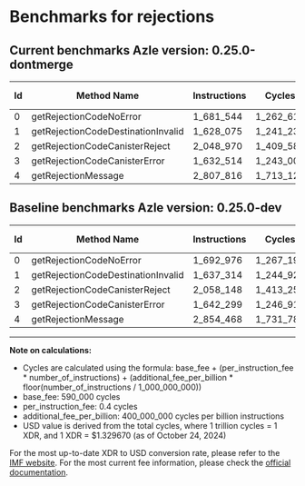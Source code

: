 # Benchmarks for rejections

## Current benchmarks Azle version: 0.25.0-dontmerge

| Id  | Method Name                        | Instructions | Cycles    | USD           | USD/Million Calls | Change                             |
| --- | ---------------------------------- | ------------ | --------- | ------------- | ----------------- | ---------------------------------- |
| 0   | getRejectionCodeNoError            | 1_681_544    | 1_262_617 | $0.0000016789 | $1.67             | <font color="green">-11_432</font> |
| 1   | getRejectionCodeDestinationInvalid | 1_628_075    | 1_241_230 | $0.0000016504 | $1.65             | <font color="green">-9_239</font>  |
| 2   | getRejectionCodeCanisterReject     | 2_048_970    | 1_409_588 | $0.0000018743 | $1.87             | <font color="green">-9_178</font>  |
| 3   | getRejectionCodeCanisterError      | 1_632_514    | 1_243_005 | $0.0000016528 | $1.65             | <font color="green">-9_785</font>  |
| 4   | getRejectionMessage                | 2_807_816    | 1_713_126 | $0.0000022779 | $2.27             | <font color="green">-46_652</font> |

## Baseline benchmarks Azle version: 0.25.0-dev

| Id  | Method Name                        | Instructions | Cycles    | USD           | USD/Million Calls |
| --- | ---------------------------------- | ------------ | --------- | ------------- | ----------------- |
| 0   | getRejectionCodeNoError            | 1_692_976    | 1_267_190 | $0.0000016849 | $1.68             |
| 1   | getRejectionCodeDestinationInvalid | 1_637_314    | 1_244_925 | $0.0000016553 | $1.65             |
| 2   | getRejectionCodeCanisterReject     | 2_058_148    | 1_413_259 | $0.0000018792 | $1.87             |
| 3   | getRejectionCodeCanisterError      | 1_642_299    | 1_246_919 | $0.0000016580 | $1.65             |
| 4   | getRejectionMessage                | 2_854_468    | 1_731_787 | $0.0000023027 | $2.30             |

---

**Note on calculations:**

- Cycles are calculated using the formula: base_fee + (per_instruction_fee \* number_of_instructions) + (additional_fee_per_billion \* floor(number_of_instructions / 1_000_000_000))
- base_fee: 590_000 cycles
- per_instruction_fee: 0.4 cycles
- additional_fee_per_billion: 400_000_000 cycles per billion instructions
- USD value is derived from the total cycles, where 1 trillion cycles = 1 XDR, and 1 XDR = $1.329670 (as of October 24, 2024)

For the most up-to-date XDR to USD conversion rate, please refer to the [IMF website](https://www.imf.org/external/np/fin/data/rms_sdrv.aspx).
For the most current fee information, please check the [official documentation](https://internetcomputer.org/docs/current/developer-docs/gas-cost#execution).
